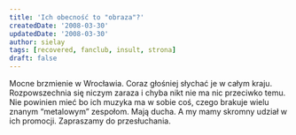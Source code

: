 ```yaml
---
title: 'Ich obecność to "obraza"?'
createdDate: '2008-03-30'
updatedDate: '2008-03-30'
author: sielay
tags: [recovered, fanclub, insult, strona]
draft: false
---
```


Mocne brzmienie w Wrocławia. Coraz głośniej słychać je w całym kraju. Rozpowszechnia się niczym zaraza i chyba nikt nie ma nic przeciwko temu. Nie powinien mieć bo ich muzyka ma w sobie coś, czego brakuje wielu znanym “metalowym” zespołom. Mają ducha. A my mamy skromny udział w ich promocji. Zapraszamy do przesłuchania.
